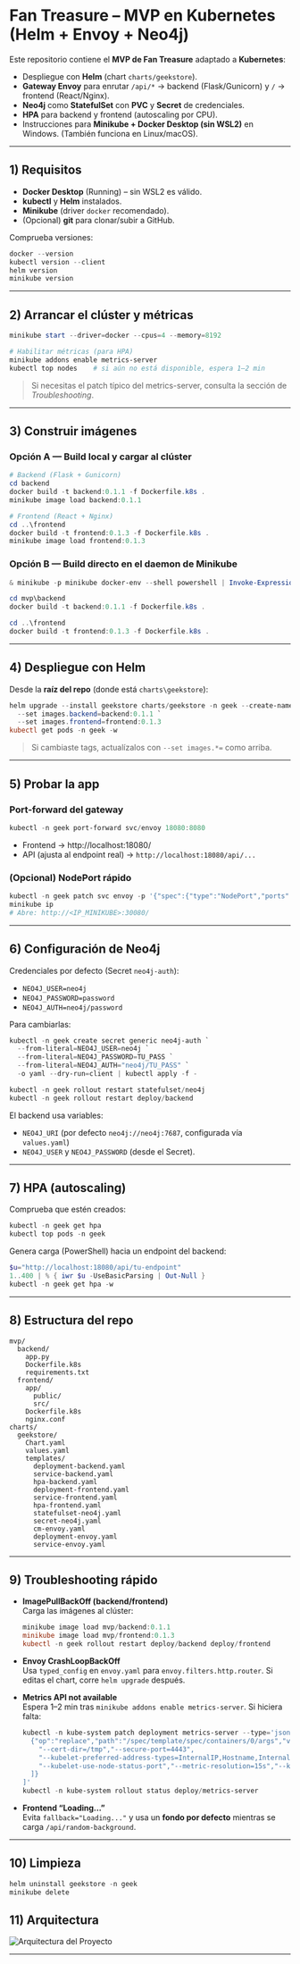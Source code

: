 # Fan Treasure – MVP en Kubernetes (Helm + Envoy + Neo4j)

Este repositorio contiene el **MVP de Fan Treasure** adaptado a **Kubernetes**:
- Despliegue con **Helm** (chart `charts/geekstore`).
- **Gateway Envoy** para enrutar `/api/*` → backend (Flask/Gunicorn) y `/` → frontend (React/Nginx).
- **Neo4j** como **StatefulSet** con **PVC** y **Secret** de credenciales.
- **HPA** para backend y frontend (autoscaling por CPU).
- Instrucciones para **Minikube + Docker Desktop (sin WSL2)** en Windows. (También funciona en Linux/macOS).

---

## 1) Requisitos

- **Docker Desktop** (Running) – sin WSL2 es válido.
- **kubectl** y **Helm** instalados.
- **Minikube** (driver `docker` recomendado).
- (Opcional) **git** para clonar/subir a GitHub.

Comprueba versiones:
```powershell
docker --version
kubectl version --client
helm version
minikube version
```

---

## 2) Arrancar el clúster y métricas

```powershell
minikube start --driver=docker --cpus=4 --memory=8192

# Habilitar métricas (para HPA)
minikube addons enable metrics-server
kubectl top nodes    # si aún no está disponible, espera 1–2 min
```

> Si necesitas el patch típico del metrics-server, consulta la sección de *Troubleshooting*.

---

## 3) Construir imágenes

### Opción A — Build local y cargar al clúster
```powershell
# Backend (Flask + Gunicorn)
cd backend
docker build -t backend:0.1.1 -f Dockerfile.k8s .
minikube image load backend:0.1.1

# Frontend (React + Nginx)
cd ..\frontend
docker build -t frontend:0.1.3 -f Dockerfile.k8s .
minikube image load frontend:0.1.3
```

### Opción B — Build directo en el daemon de Minikube
```powershell
& minikube -p minikube docker-env --shell powershell | Invoke-Expression

cd mvp\backend
docker build -t backend:0.1.1 -f Dockerfile.k8s .

cd ..\frontend
docker build -t frontend:0.1.3 -f Dockerfile.k8s .
```

---

## 4) Despliegue con Helm

Desde la **raíz del repo** (donde está `charts\geekstore`):

```powershell
helm upgrade --install geekstore charts/geekstore -n geek --create-namespace `
  --set images.backend=backend:0.1.1 `
  --set images.frontend=frontend:0.1.3
kubectl get pods -n geek -w
```

> Si cambiaste tags, actualízalos con `--set images.*=` como arriba.

---

## 5) Probar la app

### Port-forward del gateway
```powershell
kubectl -n geek port-forward svc/envoy 18080:8080
```
- Frontend → http://localhost:18080/
- API (ajusta al endpoint real) → `http://localhost:18080/api/...`

### (Opcional) NodePort rápido
```powershell
kubectl -n geek patch svc envoy -p '{"spec":{"type":"NodePort","ports":[{"port":8080,"targetPort":8080,"nodePort":30080}]}}'
minikube ip
# Abre: http://<IP_MINIKUBE>:30080/
```

---

## 6) Configuración de Neo4j

Credenciales por defecto (Secret `neo4j-auth`):
- `NEO4J_USER=neo4j`
- `NEO4J_PASSWORD=password`
- `NEO4J_AUTH=neo4j/password`

Para cambiarlas:
```powershell
kubectl -n geek create secret generic neo4j-auth `
  --from-literal=NEO4J_USER=neo4j `
  --from-literal=NEO4J_PASSWORD=TU_PASS `
  --from-literal=NEO4J_AUTH="neo4j/TU_PASS" `
  -o yaml --dry-run=client | kubectl apply -f -

kubectl -n geek rollout restart statefulset/neo4j
kubectl -n geek rollout restart deploy/backend
```

El backend usa variables:
- `NEO4J_URI` (por defecto `neo4j://neo4j:7687`, configurada vía `values.yaml`)
- `NEO4J_USER` y `NEO4J_PASSWORD` (desde el Secret).

---

## 7) HPA (autoscaling)

Comprueba que estén creados:
```powershell
kubectl -n geek get hpa
kubectl top pods -n geek
```

Genera carga (PowerShell) hacia un endpoint del backend:
```powershell
$u="http://localhost:18080/api/tu-endpoint"
1..400 | % { iwr $u -UseBasicParsing | Out-Null }
kubectl -n geek get hpa -w
```

---

## 8) Estructura del repo

```
mvp/
  backend/
    app.py
    Dockerfile.k8s
    requirements.txt
  frontend/
    app/
      public/
      src/
    Dockerfile.k8s
    nginx.conf
charts/
  geekstore/
    Chart.yaml
    values.yaml
    templates/
      deployment-backend.yaml
      service-backend.yaml
      hpa-backend.yaml
      deployment-frontend.yaml
      service-frontend.yaml
      hpa-frontend.yaml
      statefulset-neo4j.yaml
      secret-neo4j.yaml
      cm-envoy.yaml
      deployment-envoy.yaml
      service-envoy.yaml
```

---

## 9) Troubleshooting rápido

- **ImagePullBackOff (backend/frontend)**  
  Carga las imágenes al clúster:
  ```powershell
  minikube image load mvp/backend:0.1.1
  minikube image load mvp/frontend:0.1.3
  kubectl -n geek rollout restart deploy/backend deploy/frontend
  ```

- **Envoy CrashLoopBackOff**  
  Usa `typed_config` en `envoy.yaml` para `envoy.filters.http.router`. Si editas el chart, corre `helm upgrade` después.

- **Metrics API not available**  
  Espera 1–2 min tras `minikube addons enable metrics-server`. Si hiciera falta:
  ```powershell
  kubectl -n kube-system patch deployment metrics-server --type='json' -p='[
    {"op":"replace","path":"/spec/template/spec/containers/0/args","value":[
      "--cert-dir=/tmp","--secure-port=4443",
      "--kubelet-preferred-address-types=InternalIP,Hostname,InternalDNS,ExternalDNS,ExternalIP",
      "--kubelet-use-node-status-port","--metric-resolution=15s","--kubelet-insecure-tls"
    ]}
  ]'
  kubectl -n kube-system rollout status deploy/metrics-server
  ```

- **Frontend “Loading…”**  
  Evita `fallback="Loading..."` y usa un **fondo por defecto** mientras se carga `/api/random-background`.

---

## 10) Limpieza

```powershell
helm uninstall geekstore -n geek
minikube delete
```
## 11) Arquitectura
![Arquitectura del Proyecto](./arqui_cloud.jpg)

---

